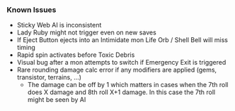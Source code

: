 ### Known Issues
  * Sticky Web AI is inconsistent
  * Lady Ruby might not trigger even on new saves
  * If Eject Button ejects into an Intimidate mon Life Orb / Shell Bell will miss timing
  * Rapid spin activates before Toxic Debris
  * Visual bug after a mon attempts to switch if Emergency Exit is triggered
  * Rare rounding damage calc error if any modifiers are applied (gems, transistor, terrains, ...)
    * The damage can be off by 1 which matters in cases when the 7th roll does X damage and 8th roll X+1 damage. In this case the 7th roll might be seen by AI
